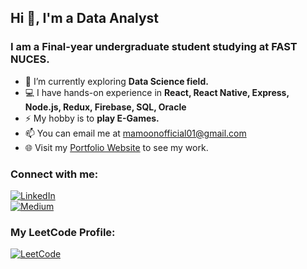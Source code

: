 <h2>Hi 👋, I'm a Data Analyst</h2>
<h3>I am a Final-year undergraduate student studying at FAST NUCES.</h4>

- 🌱 I’m currently exploring **Data Science field.**
- 💻 I have hands-on experience in **React, React Native, Express, Node.js, Redux, Firebase, SQL, Oracle**
- ⚡ My hobby is to **play E-Games.**
- 📫 You can email me at mamoonofficial01@gmail.com
- 🌐 Visit my [Portfolio Website](https://moon-khan.github.io/portfolio-website/) to see my work.
  
### Connect with me:

[![LinkedIn](https://img.shields.io/badge/linkedin-%230077B5.svg?style=for-the-badge&logo=linkedin&logoColor=white)](https://www.linkedin.com/in/mamoon--khan/)  
[![Medium](https://img.shields.io/badge/Medium-%2312100E.svg?style=for-the-badge&logo=Medium&logoColor=white&color=black)](https://medium.com/@moonsocial15)

### My LeetCode Profile:

[![LeetCode](https://img.shields.io/badge/-LeetCode-FFA116?style=for-the-badge&logo=LeetCode&logoColor=black)](https://leetcode.com/mamoon___khan/)
